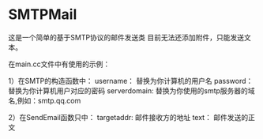 # SMTPMail
这是一个简单的基于SMTP协议的邮件发送类
目前无法还添加附件，只能发送文本。

在main.cc文件中有使用的示例：

1）在SMTP的构造函数中：
	username：	替换为你计算机的用户名
	password：	替换为你计算机用户对应的密码
	serverdomain:	替换为你使用的smtp服务器的域名,例如：smtp.qq.com


2）在SendEmail函数只中：
	targetaddr:	邮件接收方的地址
	text：		邮件发送的正文
